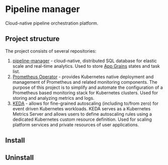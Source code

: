 # Pipeline manager
Cloud-native pipeline orchestration platform.

## Project structure
The project consists of several repositories:
1) [pipeline-manager](https://pingcap.com) - cloud-native, distributed SQL database for elastic scale and real-time analytics.
Used to store [App Grains](https://dotnet.github.io/orleans/docs/index.html) states and task list.
2) [Prometheus Operator](https://prometheus-operator.dev/) - provides Kubernetes native deployment and management of Prometheus and related monitoring components. The purpose of this project is to simplify and automate the configuration of a Prometheus based monitoring stack for Kubernetes clusters.
Used for storing and analyzing metrics and logs.
3) [KEDA](https://keda.sh/) - allows for fine-grained autoscaling (including to/from zero) for event driven Kubernetes workloads. KEDA serves as a Kubernetes Metrics Server and allows users to define autoscaling rules using a dedicated Kubernetes custom resource definition.
Used for scaling platform services and private resources of user applications.

## Install


## Uninstall
